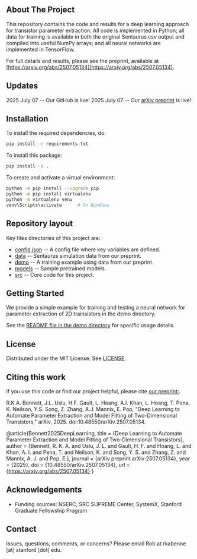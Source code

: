 ## About The Project

This repository contains the code and results for a deep learning approach for
transistor parameter extraction. All code is implemented in Python; all data for
training is available in both the original Sentaurus csv output and compiled 
into useful NumPy arrays; and all neural networks are implemented in TensorFlow.

For full details and results, please see the preprint, available at 
[https://arxiv.org/abs/2507.05134](https://arxiv.org/abs/2507.05134).

## Updates
2025 July 07 -- Our GitHub is live!
2025 July 07 -- Our [arXiv preprint](https://arxiv.org/abs/2507.05134) is live!

## Installation

To install the required dependencies, do:  

```bash
pip install -r requirements.txt
```

To install this package: 

```bash
pip install -e .
```
To create and activate a virtual environment:  

```bash
python -m pip install --upgrade pip
python -m pip install virtualenv
python -m virtualenv venv
venv\Scripts\activate      # On Windows
```

<!-- REPOSITORY LAYOUT -->
## Repository layout
Key files directories of this project are:

- [config.json](./config.json) -- A config file where key variables are defined.
- [data](./data)    -- Sentaurus simulation data from our preprint.
- [demo](./demo)    -- A training example using data from our preprint.
- [models](./models)  -- Sample pretrained models.
- [src](./src)     -- Core code for this project.


<!-- GETTING STARTED -->
## Getting Started

We provide a simple example for training and testing a neural network for 
parameter extraction of 2D trainsistors in the demo directory. 

See the [README file in the demo directory](./demo/README.md) for specific 
usage details.

<!-- LICENSE -->
## License

Distributed under the MIT License. See [LICENSE](./LICENSE).

<!-- CITING THIS WORK-->
## Citing this work
If you use this code or find our project helpful, please cite [our preprint:](
https://arxiv.org/abs/2507.05134).

R.K.A. Bennett, J.L. Uslu, H.F. Gault, L. Hoang, A.I. Khan, L. Hoang, T. Pena,
K. Neilson, Y.S. Song, Z. Zhang, A.J. Mannix, E. Pop, "Deep Learning to Automate 
Parameter Extraction and Model Fitting of Two-Dimensional Transistors," arXiv,
2025. doi:10.48550/arXiv.2507.05134.

@article{Bennett2025DeepLearning,
  title        = {Deep Learning to Automate Parameter Extraction and Model 
                  Fitting of Two-Dimensional Transistors},
  author       = {Bennett, R. K. A. and Uslu, J. L. and Gault, H. F. and 
                  Hoang, L. and Khan, A. I. and Pena, T. and Neilson, K. and 
                  Song, Y. S. and Zhang, Z. and Mannix, A. J. and Pop, E.},
  journal      = {arXiv preprint arXiv:2507.05134},
  year         = {2025},
  doi          = {10.48550/arXiv.2507.05134},
  url          = {https://arxiv.org/abs/2507.05134}
}

<!-- ACKNOWLEDGEMENTS -->
## Acknowledgements

* Funding sources: NSERC, SRC SUPREME Center, SystemX, Stanford Graduate 
Fellowship Program

<!-- CONTACT -->

## Contact

Issues, questions, comments, or concerns? Please email Rob at 
rkabenne [at] stanford [dot] edu.
